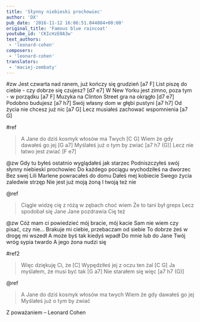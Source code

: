 ```yaml
---
title: 'Słynny niebieski prochowiec'
author: 'DX'
pub_date: '2016-11-12 16:06:51.044804+00:00'
original_title: 'Famous blue raincoat'
youtube_id: 'CKIcHzE0A3w'
text_authors:
 - 'leonard-cohen'
composers:
 - 'leonard-cohen'
translators:
 - 'maciej-zembaty'
---
```


#zw
Jest czwarta nad ranem, już kończy się grudzień [a7 F]
List piszę do ciebie - czy dobrze się czujesz? [d7 e7]
W New Yorku jest zimno, poza tym - w porządku [a7 F]
Muzyka na Clinton Street gra na okrągło [d7 e7]
Podobno budujesz [a7 h7]
Swój własny dom w głębi pustyni [a7 h7]
Od życia nie chcesz już nic [a7 G]
Lecz musiałeś zachować wspomnienia [a7 G]

#ref
>A Jane do dziś kosmyk włosów ma Twych [C G]
>Wiem że gdy dawałeś go jej [G a7]
>Myślałeś już o tym by zwiać [a7 h7 (G)]
>Lecz nie łatwo jest zwiać [F e7]

@zw
Gdy tu byłeś ostatnio wyglądałeś jak starzec
Podniszczyłeś swój słynny niebieski prochowiec
Do każdego pociągu wychodziłeś na dworzec
Bez swej Lili Marlene powracałeś do domu
Dałeś mej kobiecie
Swego życia zaledwie strzęp
Nie jest już moją żoną
I twoją też nie

@ref
>Ciągle widzę cię z różą w zębach choć wiem
>Że to tani był greps
>Lecz spodobał się Jane
>Jane pozdrawia Cię też

@zw
Cóż mam ci powiedzieć mój bracie, mój kacie
Sam nie wiem czy pisać, czy nie...
Brakuje mi ciebie, przebaczam od siebie
To dobrze żeś w drogę mi wszedł
A może byś tak kiedyś wpadł
Do mnie lub do Jane
Twój wróg sypia twardo
A jego żona nudzi się

#ref2
>Więc dziękuję Ci, że [C]
>Wypędziłeś jej z oczu ten żal [C G]
>Ja myślałem, że musi być tak [G a7]
>Nie starałem się więc [a7 h7 (G)]

@ref
>A Jane do dziś kosmyk włosów ma twych
>Wiem że gdy dawałeś go jej
>Myślałeś już o tym by zwiać

Z poważaniem – Leonard Cohen